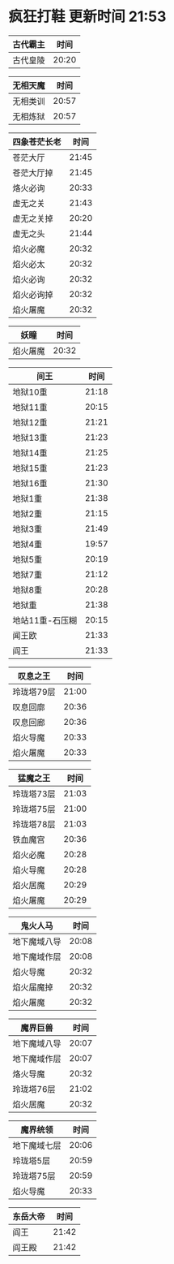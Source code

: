# 疯狂打鞋 更新时间 21:53

| 古代霸主   | 时间    |
|--------|-------|
| 古代皇陵 | 20:20 |

| 无相天魔   | 时间    |
|--------|-------|
| 无相类训 | 20:57 |
| 无相炼狱 | 20:57 |

| 四象苍茫长老   | 时间    |
|--------|-------|
| 苍茫大厅 | 21:45 |
| 苍茫大厅掉 | 21:45 |
| 烙火必询 | 20:33 |
| 虚无之关 | 21:43 |
| 虚无之关掉 | 20:20 |
| 虚无之头 | 21:44 |
| 焰火必魔 | 20:32 |
| 焰火必太 | 20:32 |
| 焰火必询 | 20:32 |
| 焰火必询掉 | 20:32 |
| 焰火屠魔 | 20:32 |

| 妖瞳   | 时间    |
|--------|-------|
| 焰火屠魔 | 20:32 |

| 间王   | 时间    |
|--------|-------|
| 地狱10重 | 21:18 |
| 地狱11重 | 20:15 |
| 地狱12重 | 21:21 |
| 地狱13重 | 21:23 |
| 地狱14重 | 21:25 |
| 地狱15重 | 21:23 |
| 地狱16重 | 21:30 |
| 地狱1重 | 21:38 |
| 地狱2重 | 21:15 |
| 地狱3重 | 21:49 |
| 地狱4重 | 19:57 |
| 地狱5重 | 20:19 |
| 地狱7重 | 21:12 |
| 地狱8重 | 20:28 |
| 地狱重 | 21:38 |
| 地站11重-石压糊 | 20:15 |
| 闻王欧 | 21:33 |
| 阎王 | 21:33 |

| 叹息之王   | 时间    |
|--------|-------|
| 玲珑塔79层 | 21:00 |
| 叹息回廓 | 20:36 |
| 叹息回廊 | 20:36 |
| 焰火导魔 | 20:33 |
| 焰火屠魔 | 20:33 |

| 猛魔之王   | 时间    |
|--------|-------|
| 玲珑塔73层 | 21:03 |
| 玲珑塔75层 | 21:00 |
| 玲珑塔78层 | 21:03 |
| 铁血魔宫 | 20:36 |
| 焰火必魔 | 20:28 |
| 焰火导魔 | 20:28 |
| 焰火居魔 | 20:29 |
| 焰火屠魔 | 20:29 |

| 鬼火人马   | 时间    |
|--------|-------|
| 地下魔域八导 | 20:08 |
| 地下魔域作层 | 20:08 |
| 焰火导魔 | 20:32 |
| 焰火届魔掉 | 20:32 |
| 焰火屠魔 | 20:32 |

| 魔界巨兽   | 时间    |
|--------|-------|
| 地下魔域八导 | 20:07 |
| 地下魔域作层 | 20:07 |
| 烙火导魔 | 20:32 |
| 玲珑塔76层 | 21:02 |
| 焰火居魔 | 20:32 |

| 魔界统领   | 时间    |
|--------|-------|
| 地下魔域七层 | 20:06 |
| 玲珑塔5层 | 20:59 |
| 玲珑塔75层 | 20:59 |
| 焰火导魔 | 20:33 |

| 东岳大帝   | 时间    |
|--------|-------|
| 阎王 | 21:42 |
| 阎王殿 | 21:42 |
